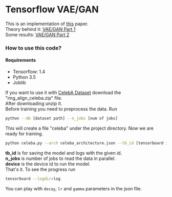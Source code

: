 # Tensorflow VAE/GAN
This is an implementation of [this](https://arxiv.org/pdf/1512.09300.pdf) paper.  
Theory behind it: [VAE/GAN Part 1](https://ceteke.github.io/vae-gan-p1/)  
Some results: [VAE/GAN Part 2](https://ceteke.github.io/vae-gan-p2/)  
### How to use this code?
#### Requirements
* Tensorflow: 1.4
* Python 3.5
* Joblib

If you want to use it with [CelebA Dataset](http://mmlab.ie.cuhk.edu.hk/projects/CelebA.html) download the "img_align_celeba.zip" file.  
After downloading unzip it.  
Before training you need to preprocess the data. Run  
```bash
python --db [dataset path] --n_jobs [num of jobs]
```
This will create a file "celeba" under the project directory. Now we are ready for training.  
```bash
python celeba.py --arch celeba_architecture.json --tb_id [tensorboard id] --n_jobs [number of jobs] --device [device id]
```
**tb_id** is for saving the model and logs with the given id.  
**n_jobs** is number of jobs to read the data in parallel.  
**device** is the device id to run the model.  
That's it. To see the progress run
```bash
tensorboard --logdir=log
```
You can play with ```decay```, ```lr``` and ```gamma``` parameters in the json file.
